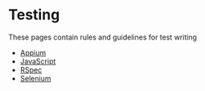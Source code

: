 # Testing

These pages contain rules and guidelines for test writing

* [Appium](/testing/appium)
* [JavaScript](/testing/javascript)
* [RSpec](/testing/rspec)
* [Selenium](/testing/selenium)
